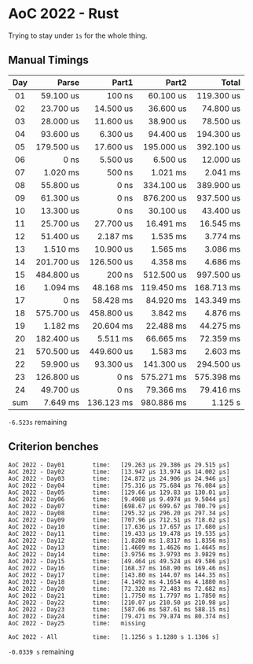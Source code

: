 # AoC 2022 - Rust

Trying to stay under `1s` for the whole thing.


## Manual Timings

| Day |      Parse |      Part1 |      Part2 |      Total |
| :-: | ---------: | ---------: | ---------: | ---------: |
| 01  |  59.100 us |     100 ns |  60.100 us | 119.300 us |
| 02  |  23.700 us |  14.500 us |  36.600 us |  74.800 us |
| 03  |  28.000 us |  11.600 us |  38.900 us |  78.500 us |
| 04  |  93.600 us |   6.300 us |  94.400 us | 194.300 us |
| 05  | 179.500 us |  17.600 us | 195.000 us | 392.100 us |
| 06  |       0 ns |   5.500 us |   6.500 us |  12.000 us |
| 07  |   1.020 ms |     500 ns |   1.021 ms |   2.041 ms |
| 08  |  55.800 us |       0 ns | 334.100 us | 389.900 us |
| 09  |  61.300 us |       0 ns | 876.200 us | 937.500 us |
| 10  |  13.300 us |       0 ns |  30.100 us |  43.400 us |
| 11  |  25.700 us |  27.700 us |  16.491 ms |  16.545 ms |
| 12  |  51.400 us |   2.187 ms |   1.535 ms |   3.774 ms |
| 13  |   1.510 ms |  10.900 us |   1.565 ms |   3.086 ms |
| 14  | 201.700 us | 126.500 us |   4.358 ms |   4.686 ms |
| 15  | 484.800 us |     200 ns | 512.500 us | 997.500 us |
| 16  |   1.094 ms |  48.168 ms | 119.450 ms | 168.713 ms |
| 17  |       0 ns |  58.428 ms |  84.920 ms | 143.349 ms |
| 18  | 575.700 us | 458.800 us |   3.842 ms |   4.876 ms |
| 19  |   1.182 ms |  20.604 ms |  22.488 ms |  44.275 ms |
| 20  | 182.400 us |   5.511 ms |  66.665 ms |  72.359 ms |
| 21  | 570.500 us | 449.600 us |   1.583 ms |   2.603 ms |
| 22  |  59.900 us |  93.300 us | 141.300 us | 294.500 us |
| 23  | 126.800 us |       0 ns | 575.271 ms | 575.398 ms |
| 24  |  49.700 us |       0 ns |  79.366 ms |  79.416 ms |
| sum |   7.649 ms | 136.123 ms | 980.886 ms |    1.125 s |

`-6.523s` remaining

## Criterion benches

```
AoC 2022 - Day01        time:   [29.263 µs 29.386 µs 29.515 µs]
AoC 2022 - Day02        time:   [13.947 µs 13.974 µs 14.002 µs]
AoC 2022 - Day03        time:   [24.872 µs 24.906 µs 24.946 µs]
AoC 2022 - Day04        time:   [75.316 µs 75.684 µs 76.084 µs]
AoC 2022 - Day05        time:   [129.66 µs 129.83 µs 130.01 µs]
AoC 2022 - Day06        time:   [9.4908 µs 9.4974 µs 9.5044 µs]
AoC 2022 - Day07        time:   [698.67 µs 699.67 µs 700.79 µs]
AoC 2022 - Day08        time:   [295.32 µs 296.20 µs 297.34 µs]
AoC 2022 - Day09        time:   [707.96 µs 712.51 µs 718.02 µs]
AoC 2022 - Day10        time:   [17.636 µs 17.657 µs 17.680 µs]
AoC 2022 - Day11        time:   [19.433 µs 19.478 µs 19.535 µs]
AoC 2022 - Day12        time:   [1.8280 ms 1.8317 ms 1.8356 ms]
AoC 2022 - Day13        time:   [1.4609 ms 1.4626 ms 1.4645 ms]
AoC 2022 - Day14        time:   [3.9756 ms 3.9793 ms 3.9829 ms]
AoC 2022 - Day15        time:   [49.464 µs 49.524 µs 49.586 µs]
AoC 2022 - Day16        time:   [168.37 ms 168.90 ms 169.46 ms]
AoC 2022 - Day17        time:   [143.80 ms 144.07 ms 144.35 ms]
AoC 2022 - Day18        time:   [4.1492 ms 4.1654 ms 4.1880 ms]
AoC 2022 - Day20        time:   [72.320 ms 72.483 ms 72.682 ms]
AoC 2022 - Day21        time:   [1.7750 ms 1.7797 ms 1.7850 ms]
AoC 2022 - Day22        time:   [210.07 µs 210.50 µs 210.98 µs]
AoC 2022 - Day23        time:   [587.06 ms 587.61 ms 588.15 ms]
AoC 2022 - Day24        time:   [79.471 ms 79.874 ms 80.374 ms]
AoC 2022 - Day25        time:   missing

AoC 2022 - All          time:   [1.1256 s 1.1280 s 1.1306 s]
```

`-0.0339 s` remaining
